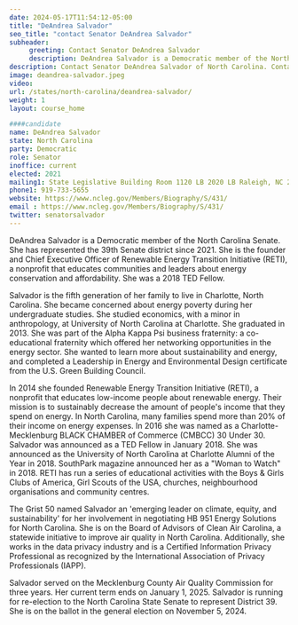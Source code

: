 ```yaml
---
date: 2024-05-17T11:54:12-05:00
title: "DeAndrea Salvador"
seo_title: "contact Senator DeAndrea Salvador"
subheader:
     greeting: Contact Senator DeAndrea Salvador
     description: DeAndrea Salvador is a Democratic member of the North Carolina Senate. She has represented the 39th Senate district since 2021.
description: Contact Senator DeAndrea Salvador of North Carolina. Contact information for DeAndrea Salvador includes email address, phone number, and mailing address.
image: deandrea-salvador.jpeg
video:
url: /states/north-carolina/deandrea-salvador/
weight: 1
layout: course_home

####candidate
name: DeAndrea Salvador
state: North Carolina
party: Democratic
role: Senator
inoffice: current
elected: 2021
mailing1: State Legislative Building Room 1120 LB 2020 LB Raleigh, NC 27603-2808
phone1: 919-733-5655
website: https://www.ncleg.gov/Members/Biography/S/431/
email : https://www.ncleg.gov/Members/Biography/S/431/
twitter: senatorsalvador
---
```

DeAndrea Salvador is a Democratic member of the North Carolina Senate. She has represented the 39th Senate district since 2021. She is the founder and Chief Executive Officer of Renewable Energy Transition Initiative (RETI), a nonprofit that educates communities and leaders about energy conservation and affordability. She was a 2018 TED Fellow.

Salvador is the fifth generation of her family to live in Charlotte, North Carolina. She became concerned about energy poverty during her undergraduate studies. She studied economics, with a minor in anthropology, at University of North Carolina at Charlotte. She graduated in 2013. She was part of the Alpha Kappa Psi business fraternity: a co-educational fraternity which offered her networking opportunities in the energy sector. She wanted to learn more about sustainability and energy, and completed a Leadership in Energy and Environmental Design certificate from the U.S. Green Building Council.

In 2014 she founded Renewable Energy Transition Initiative (RETI), a nonprofit that educates low-income people about renewable energy. Their mission is to sustainably decrease the amount of people's income that they spend on energy. In North Carolina, many families spend more than 20% of their income on energy expenses. In 2016 she was named as a Charlotte-Mecklenburg BLACK CHAMBER of Commerce (CMBCC) 30 Under 30. Salvador was announced as a TED Fellow in January 2018. She was announced as the University of North Carolina at Charlotte Alumni of the Year in 2018. SouthPark magazine announced her as a "Woman to Watch" in 2018. RETI has run a series of educational activities with the Boys & Girls Clubs of America, Girl Scouts of the USA, churches, neighbourhood organisations and community centres.

The Grist 50 named Salvador an 'emerging leader on climate, equity, and sustainability' for her involvement in negotiating HB 951 Energy Solutions for North Carolina. She is on the Board of Advisors of Clean Air Carolina, a statewide initiative to improve air quality in North Carolina. Additionally, she works in the data privacy industry and is a Certified Information Privacy Professional as recognized by the International Association of Privacy Professionals (IAPP).

Salvador served on the Mecklenburg County Air Quality Commission for three years. Her current term ends on January 1, 2025. Salvador is running for re-election to the North Carolina State Senate to represent District 39. She is on the ballot in the general election on November 5, 2024.
